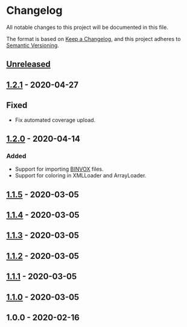 # Changelog
All notable changes to this project will be documented in this file.

The format is based on [Keep a Changelog](https://keepachangelog.com/en/1.0.0/),
and this project adheres to [Semantic Versioning](https://semver.org).

## [Unreleased]

## [1.2.1] - 2020-04-27
## Fixed
- Fix automated coverage upload.

## [1.2.0] - 2020-04-14
### Added
- Support for importing [BINVOX](https://www.patrickmin.com/binvox/binvox.html) files.
- Support for coloring in XMLLoader and ArrayLoader.

## [1.1.5] - 2020-03-05

## [1.1.4] - 2020-03-05

## [1.1.3] - 2020-03-05

## [1.1.2] - 2020-03-05

## [1.1.1] - 2020-03-05

## [1.1.0] - 2020-03-05

## 1.0.0 - 2020-02-16

[Unreleased]: https://github.com/andstor/copycat-action/compare/v1.2.1...HEAD
[1.2.1]: https://github.com/andstor/three-voxel-loader/compare/v1.2.0...v1.2.1
[1.2.0]: https://github.com/andstor/three-voxel-loader/compare/v1.1.0...v1.2.0
[1.1.5]: https://github.com/andstor/three-voxel-loader/compare/v1.1.0...v1.1.5
[1.1.4]: https://github.com/andstor/three-voxel-loader/compare/v1.1.0...v1.1.4
[1.1.3]: https://github.com/andstor/three-voxel-loader/compare/v1.1.0...v1.1.3
[1.1.2]: https://github.com/andstor/three-voxel-loader/compare/v1.1.1...v1.1.2
[1.1.1]: https://github.com/andstor/three-voxel-loader/compare/v1.1.0...v1.1.1
[1.1.0]: https://github.com/andstor/three-voxel-loader/compare/v1.0.0...v1.1.0
